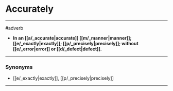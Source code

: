 # Accurately
---
#adverb
- **In an [[a/_accurate|accurate]] [[m/_manner|manner]]; [[e/_exactly|exactly]]; [[p/_precisely|precisely]]; without [[e/_error|error]] or [[d/_defect|defect]].**
---
### Synonyms
- [[e/_exactly|exactly]], [[p/_precisely|precisely]]
---
